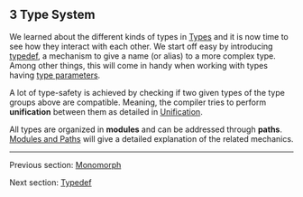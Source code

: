 ## 3 Type System

We learned about the different kinds of types in [Types](types.md) and it is now time to see how they interact with each other. We start off easy by introducing [typedef](type-system-typedef.md), a mechanism to give a name (or alias) to a more complex type. Among other things, this will come in handy when working with types having [type parameters](type-system-type-parameters.md).

A lot of type-safety is achieved by checking if two given types of the type groups above are compatible. Meaning, the compiler tries to perform **unification** between them as detailed in [Unification](type-system-unification.md).

All types are organized in **modules** and can be addressed through **paths**. [Modules and Paths](type-system-modules-and-paths.md) will give a detailed explanation of the related mechanics.

---

Previous section: [Monomorph](types-monomorph.md)

Next section: [Typedef](type-system-typedef.md)